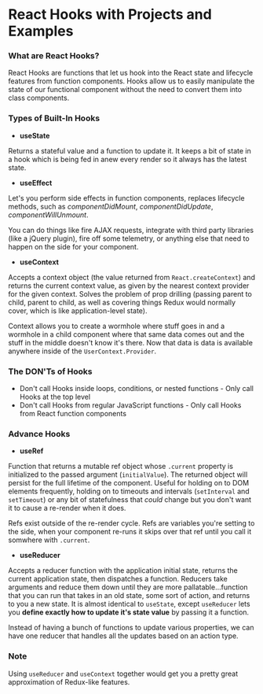 # React Hooks with Projects and Examples

### What are React Hooks?

React Hooks are functions that let us hook into the React state and lifecycle features from function components. Hooks allow us to easily manipulate the state of our functional component without the need to convert them into class components.

### Types of Built-In Hooks

- **useState**

Returns a stateful value and a function to update it. It keeps a bit of state in a hook which is being fed in anew every render so it always has the latest state.

- **useEffect**

Let's you perform side effects in function components, replaces lifecycle methods, such as _componentDidMount_, _componentDidUpdate_, _componentWillUnmount_.

You can do things like fire AJAX requests, integrate with third party libraries (like a jQuery plugin), fire off some telemetry, or anything else that need to happen on the side for your component.

- **useContext**

Accepts a context object (the value returned from `React.createContext`) and returns the current context value, as given by the nearest context provider for the given context. Solves the problem of prop drilling (passing parent to child, parent to child, as well as covering things Redux would normally cover, which is like application-level state).

Context allows you to create a wormhole where stuff goes in and a wormhole in a child component where that same data comes out and the stuff in the middle doesn't know it's there. Now that data is data is available anywhere inside of the `UserContext.Provider`.

### The DON'Ts of Hooks

- Don't call Hooks inside loops, conditions, or nested functions - Only call Hooks at the top level
- Don't call Hooks from regular JavaScript functions - Only call Hooks from React function components

### Advance Hooks

- **useRef**

Function that returns a mutable ref object whose `.current` property is initialized to the passed argument (`initialValue`). The returned object will persist for the full lifetime of the component. Useful for holding on to DOM elements frequently, holding on to timeouts and intervals (`setInterval` and `setTimeout`) or any bit of statefulness that *could* change but you don't want it to cause a re-render when it does.

Refs exist outside of the re-render cycle. Refs are variables you're setting to the side, when your component re-runs it skips over that ref until you call it somwhere with `.current`.

- **useReducer**

Accepts a reducer function with the application initial state, returns the current application state, then dispatches a function. Reducers take arguments and reduce them down until they are more pallatable...function that you can run that takes in an old state, some sort of action, and returns to you a new state. It is almost identical to `useState`, except `useReducer` lets you **define exactly how to update it's state value** by passing it a function.

Instead of having a bunch of functions to update various properties, we can have one reducer that handles all the updates based on an action type.

### Note

Using `useReducer` and `useContext` together would get you a pretty great approximation of Redux-like features.
